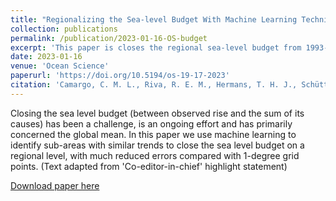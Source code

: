 ```yaml
---
title: "Regionalizing the Sea-level Budget With Machine Learning Techniques"
collection: publications
permalink: /publication/2023-01-16-OS-budget
excerpt: 'This paper is closes the regional sea-level budget from 1993-2016, in regions delineated with machine learning techniques.'
date: 2023-01-16
venue: 'Ocean Science'
paperurl: 'https://doi.org/10.5194/os-19-17-2023'
citation: 'Camargo, C. M. L., Riva, R. E. M., Hermans, T. H. J., Schütt, E. M., Marcos, M., Hernandez-Carrasco, I., and Slangen, A. B. A.: Regionalizing the sea-level budget with machine learning techniques, Ocean Sci., 19, 17–41, https://doi.org/10.5194/os-19-17-2023, 2023'
---
```

Closing the sea level budget (between observed rise and the sum of its causes) has been a challenge, is an ongoing effort and has primarily concerned the global mean. In this paper we use machine learning to identify sub-areas with similar trends to close the sea level budget on a regional level, with much reduced errors compared with 1-degree grid points. (Text adapted from 'Co-editor-in-chief' highlight statement)

[Download paper here](https://doi.org/10.5194/os-19-17-2023)

